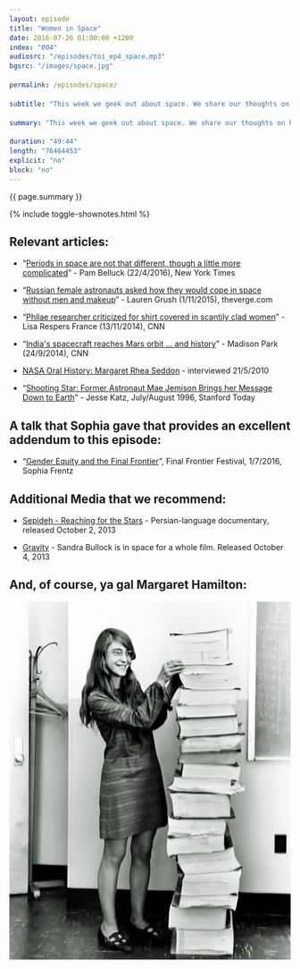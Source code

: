 ```yaml
---
layout: episode
title: "Women in Space"
date: 2016-07-26 01:00:00 +1200
index: "004"
audiosrc: "/episodes/toi_ep4_space.mp3"
bgsrc: "/images/space.jpg"

permalink: /episodes/space/

subtitle: "This week we geek out about space. We share our thoughts on human travel to mars, being a woman in science, and, of course, the power of storytelling and narrative both real and fictional, and how those narratives can create astronauts."

summary: "This week we geek out about space. We share our thoughts on human travel to mars, being a woman in science, and, of course, the power of storytelling and narrative both real and fictional, and how those narratives can create astronauts."

duration: "49:44"
length: "76464453"
explicit: "no"
block: "no" 
---
```

<section class="summary" markdown="1">

{{ page.summary }}

</section>

{% include toggle-shownotes.html %}

<section id="shownotes" class="hidden" markdown="1">

## Relevant articles:

- “[Periods in space are not that different, though a little more complicated](http://mobile.nytimes.com/2016/04/22/science/periods-in-space-are-not-that-different-though-a-bit-more-complicated.html)” - Pam Belluck (22/4/2016), New York Times 

- “[Russian female astronauts asked how they would cope in space without men and makeup](http://www.theverge.com/2015/11/1/9648718/russian-space-agency-women-cosmonauts-moon-mission-sexism)” - Lauren Grush (1/11/2015), theverge.com

- “[Philae researcher criticized for shirt covered in scantily clad women](http://edition.cnn.com/2014/11/13/living/matt-taylor-shirt-philae-rosetta-project/)” - Lisa Respers France (13/11/2014), CNN

- “[India's spacecraft reaches Mars orbit ... and history](http://edition.cnn.com/2014/09/23/world/asia/mars-india-orbiter/)” - Madison Park (24/9/2014), CNN

- [NASA Oral History: Margaret Rhea Seddon](http://www.jsc.nasa.gov/history/oral_histories/SeddonMR/SeddonMR_5-21-10.htm) - interviewed 21/5/2010

- “[Shooting Star: Former Astronaut Mae Jemison Brings her Message Down to Earth](http://web.stanford.edu/dept/news/stanfordtoday/ed/9607/pdf/ST9607mjemison.pdf)” - Jesse Katz, July/August 1996, Stanford Today

  

## A talk that Sophia gave that provides an excellent addendum to this episode:

- “[Gender Equity and the Final Frontier](https://www.youtube.com/watch?v=shwuexdzvyM)”, Final Frontier Festival, 1/7/2016, Sophia Frentz

  

## Additional Media that we recommend:

- [Sepideh - Reaching for the Stars](http://www.imdb.com/title/tt2994634/) - Persian-language documentary, released October 2, 2013

- [Gravity](http://www.imdb.com/title/tt1454468/) - Sandra Bullock is in space for a whole film. Released October 4, 2013 

## And, of course, ya gal Margaret Hamilton:

![Margaret Hamilton, standing next to a pile of code taller than her, that she hand wrote for the Apollo missions.](/images/Margaret_Hamilton.gif "What a boss.")

</section>

